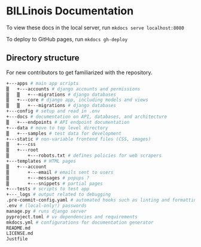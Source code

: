 # BILLinois Documentation

To view these docs in the local server, run `mkdocs serve localhost:8080`

To deploy to GitHub pages, run `mkdocs gh-deploy`

## Directory structure

For new contributors to get familiarized with the repository.

```bash
+---apps # main app scripts
▒   +---accounts # django accounts and permissions
▒   ▒   +---migrations # django databases
▒   +---core # django app, including models and views
▒   ▒   +---migrations # django databases
+---config # setup and read in .env
+---docs # documentation on API, databases, and architecture
▒   +---endpoints # API endpoint documentation
+---data # move to top level directory
▒   +---samples # test data for development
+---static # non-variable frontend files (CSS, images)
▒   +---css
▒   +---root
▒       +---robots.txt # defines policies for web scrapers
+---templates # HTML pages
▒   +---account
▒       +---email # emails sent to users
▒       +---messages # popups ?
▒       +---snippets # partial pages
+---tests # scripts to test app
+---_logs # output related to debugging
.pre-commit-config.yaml # automated hooks such as linting and formatting
.env # (local-only!) passwords
manage.py # runs django server
pyproject.toml # uv dependencies and requirements
mkdocs.yml # configurations for documentation generator
README.md
LICENSE.md
Justfile
```

